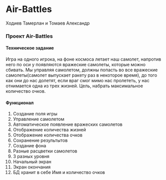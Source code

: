 # Air-Battles
Ходиев Тамерлан и Томаев Александр

### Проект Air-Battles
#### Техническое задание
  Игра на одного игрока, на фоне космоса летает наш самолет, напротив него по оси y появляются вражеские самолеты, которые можно сбивать. Мы управляя самолетом, должны попасть во все вражеские самолеты(самолет выпускает ракету раз в некоторое время), до того как они до нас долетят, если враг смог мимо нас пролететь, у нас отнимается одна из трех жизней. Цель, набрать максимальное количество очков. 

#### Функционал
 1. Создание поля игры
 2. Управление самолетом
 3. Автоматическое появление вражеских самолетов
 4. Отображение количества жизней
 5. Отображение количества очков
 6. Сохранение результытов
 7. Создание фона
 8. Разные расцветки самолетов
 9. 3 разных уровня
 10. Начальный экран
 11. Экран окончания
 12. БД хранит в себе Имя и количество очков

              
